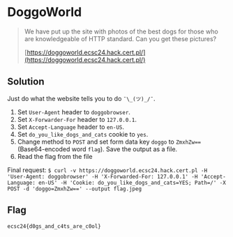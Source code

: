 # DoggoWorld

> We have put up the site with photos of the best dogs for those who are knowledgeable of HTTP standard. Can you get these pictures?
>
> [https://doggoworld.ecsc24.hack.cert.pl/](https://doggoworld.ecsc24.hack.cert.pl/)


## Solution
Just do what the website tells you to do `¯\_(ツ)_/¯`.

1. Set `User-Agent` header to `doggobrowser`.
2. Set `X-Forwarder-For` header to `127.0.0.1`.
3. Set `Accept-Language` header to `en-US`.
4. Set `do_you_like_dogs_and_cats` cookie to `yes`. 
5. Change method to `POST` and set form data key `doggo` to `ZmxhZw==` (Base64-encoded word `flag`). Save the output as a file.
6. Read the flag from the file

Final request:
`$ curl -v https://doggoworld.ecsc24.hack.cert.pl -H 'User-Agent: doggobrowser' -H 'X-Forwarded-For: 127.0.0.1' -H 'Accept-Language: en-US' -H 'Cookie: do_you_like_dogs_and_cats=YES; Path=/' -X POST -d 'doggo=ZmxhZw==' --output flag.jpeg`

## Flag
`ecsc24{d0gs_and_c4ts_are_c0ol}`
